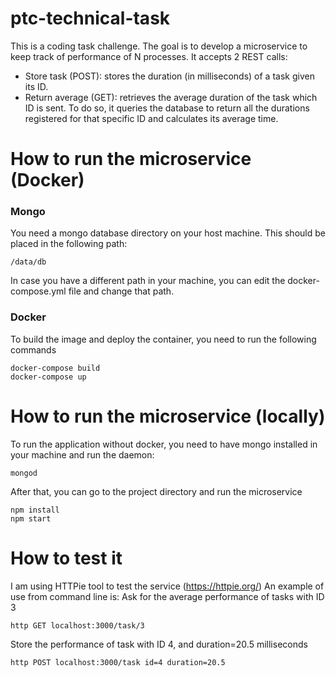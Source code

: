 # ptc-technical-task
This is a coding task challenge. The goal is to develop a microservice to
keep track of performance of N processes. It accepts 2 REST calls:
- Store task (POST): stores the duration (in milliseconds) of a task given its ID.
- Return average (GET): retrieves the average duration of the task which ID is sent.
To do so, it queries the database to return all the durations registered for
that specific ID and calculates its average time.

# How to run the microservice (Docker)

### Mongo
You need a mongo database directory on your host machine. This should be placed in
the following path:
```
/data/db
```
In case you have a different path in your machine, you can edit the docker-compose.yml
file and change that path.

### Docker
To build the image and deploy the container, you need to run the following commands
```
docker-compose build
docker-compose up
```

# How to run the microservice (locally)

To run the application without docker, you need to have mongo installed in your
machine and run the daemon:
```
mongod
```

After that, you can go to the project directory and run the microservice
```
npm install
npm start
```

# How to test it

I am using HTTPie tool to test the service (https://httpie.org/)
An example of use from command line is: Ask for the average performance
of tasks with ID 3
```
http GET localhost:3000/task/3
```
Store the performance of task with ID 4, and duration=20.5 milliseconds
```
http POST localhost:3000/task id=4 duration=20.5
```
